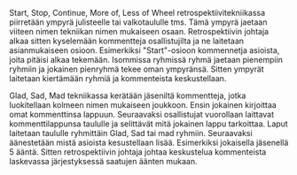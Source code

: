 Start, Stop, Continue, More of, Less of Wheel retrospektiivitekniikassa piirretään ympyrä julisteelle tai valkotaululle tms. Tämä ympyrä jaetaan viiteen nimen tekniikan nimen mukaiseen osaan. Retrospektiivin johtaja alkaa sitten kyselemään kommentteja osallistujilta ja ne laitetaan asianmukaiseen osioon. Esimerkiksi "Start"-osioon kommennetja asioista, joita pitäisi alkaa tekemään. Isommissa ryhmissä ryhmä jaetaan pienempiin ryhmiin ja jokainen pienryhmä tekee oman ympyränsä. Sitten ympyrät laitetaan kiertämään ryhmiä ja kommenteista keskustellaan.

Glad, Sad, Mad tekniikassa kerätään jäseniltä kommentteja, jotka luokitellaan kolmeen nimen mukaiseen joukkoon. Ensin jokainen kirjoittaa omat kommenttinsa lappuun. Seuraavaksi osallistujat vuorollaan laittavat kommenttilappunsa taululle ja selittävät mitä jokainen lappu tarkoittaa. Laput laitetaan taululle ryhmittäin Glad, Sad tai mad ryhmiin. Seuraavaksi äänestetään mistä asioista kesustellaan lisää. Esimerkiksi jokaisella jäsenellä 5 ääntä. Sitten retrospektiivin johtaja johtaa keskustelua kommenteista laskevassa järjestyksessä saatujen äänten mukaan.